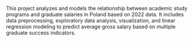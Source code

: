 This project analyzes and models the relationship between academic study programs and graduate salaries in Poland based on 2022 data. It includes data preprocessing, exploratory data analysis, visualization, and linear regression modeling to predict average gross salary based on multiple graduate success indicators.
